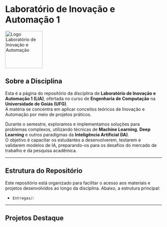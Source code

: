 # Laboratório de Inovação e Automação 1

<p align="left">
  <img src="https://encrypted-tbn0.gstatic.com/images?q=tbn:ANd9GcRp_iNWaskR_ZFX3X0IL97-y08e-N-izqBwBA&s" alt="Logo Laboratório de Inovação e Automação" width="120">
</p>

## Sobre a Disciplina

Esta é a página do repositório da disciplina de **Laboratório de Inovação e Automação 1 (LIA)**, ofertada no curso de **Engenharia de Computação** na **Universidade de Goiás (UFG)**.  
A matéria se concentra em aplicar conceitos teóricos de Inovação e Automação por meio de projetos práticos.

Durante o semestre, exploramos e implementamos soluções para problemas complexos, utilizando técnicas de **Machine Learning**, **Deep Learning** e outros paradigmas da **Inteligência Artificial (IA)**.  
O objetivo é capacitar os estudantes a desenvolverem, testarem e validarem modelos de IA, preparando-os para os desafios do mercado de trabalho e da pesquisa acadêmica.

---

## Estrutura do Repositório

Este repositório está organizado para facilitar o acesso aos materiais e projetos desenvolvidos ao longo da disciplina. Abaixo, a estrutura principal:

- `Entregas/`: 


---

## Projetos Destaque
